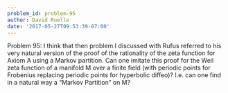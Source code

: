 ```yaml
---
problem_id: problem-95
author: David Ruelle
date: '2017-05-27T09:53:39-07:00'
---
```

Problem 95: I think that then problem I discussed with Rufus referred to his
very natural version of the proof of the rationality of the zeta function for
Axiom A using a Markov partition. Can one imitate this proof for the Weil zeta
function of a manifold M over a finite field (with periodic points for
Frobenius replacing periodic points for hyperbolic diffeo)? I.e. can one find
in a natural way a “Markov Partition” on M?

